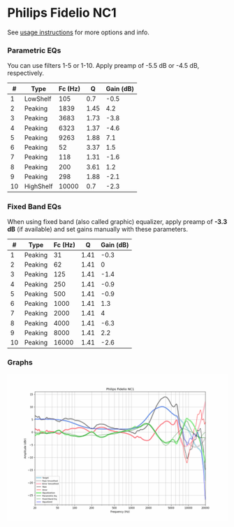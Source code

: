 # Philips Fidelio NC1
See [usage instructions](https://github.com/jaakkopasanen/AutoEq#usage) for more options and info.

### Parametric EQs
You can use filters 1-5 or 1-10. Apply preamp of -5.5 dB or -4.5 dB, respectively.

|   # | Type      |   Fc (Hz) |    Q |   Gain (dB) |
|-----|-----------|-----------|------|-------------|
|   1 | LowShelf  |       105 | 0.7  |        -0.5 |
|   2 | Peaking   |      1839 | 1.45 |         4.2 |
|   3 | Peaking   |      3683 | 1.73 |        -3.8 |
|   4 | Peaking   |      6323 | 1.37 |        -4.6 |
|   5 | Peaking   |      9263 | 1.88 |         7.1 |
|   6 | Peaking   |        52 | 3.37 |         1.5 |
|   7 | Peaking   |       118 | 1.31 |        -1.6 |
|   8 | Peaking   |       200 | 3.61 |         1.2 |
|   9 | Peaking   |       298 | 1.88 |        -2.1 |
|  10 | HighShelf |     10000 | 0.7  |        -2.3 |

### Fixed Band EQs
When using fixed band (also called graphic) equalizer, apply preamp of **-3.3 dB** (if available) and set gains manually with these parameters.

|   # | Type    |   Fc (Hz) |    Q |   Gain (dB) |
|-----|---------|-----------|------|-------------|
|   1 | Peaking |        31 | 1.41 |        -0.3 |
|   2 | Peaking |        62 | 1.41 |         0   |
|   3 | Peaking |       125 | 1.41 |        -1.4 |
|   4 | Peaking |       250 | 1.41 |        -0.9 |
|   5 | Peaking |       500 | 1.41 |        -0.9 |
|   6 | Peaking |      1000 | 1.41 |         1.3 |
|   7 | Peaking |      2000 | 1.41 |         4   |
|   8 | Peaking |      4000 | 1.41 |        -6.3 |
|   9 | Peaking |      8000 | 1.41 |         2.2 |
|  10 | Peaking |     16000 | 1.41 |        -2.6 |

### Graphs
![](./Philips%20Fidelio%20NC1.png)
